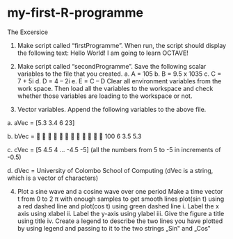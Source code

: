 # my-first-R-programme

The Excersice


1. Make script called  “firstProgramme”. When run, the script should display the following text: 
Hello World! I am going to learn OCTAVE! 
 
2. Make script called “secondProgramme”. Save the following scalar variables to the file that you created.  a. A  = 105 b. B = 9.5 x 1035 c. C = 7 + 5i d. D = 4 – 2i e. E = C – D    Clear all environment variables from the work space.  Then load all the variables to the workspace and check whether those variables are loading to the workspace or not. 
 
3. Vector variables. Append the following variables to the above file. 
 
a. aVec = [5.3 3.4 6 23] 
 
b. bVec = 
     
      100 6 3.5 5.3
  
 
c. cVec = [5 4.5 4 … -4.5 -5] (all the numbers from 5 to -5 in increments of -0.5)  
 
d. dVec = University of Colombo School of Computing (dVec is a string, which is a vector of characters) 
 
 
4. Plot a sine wave and a cosine wave over one period 
Make a time vector t from 0 to 2 π with enough samples to get smooth lines 
plot(sin t) using a red dashed line and plot(cos t) using green dashed line 
i. Label the x axis using xlabel ii. Label the y-axis using ylabel iii. Give the figure a title using title iv. Create a legend to describe the two lines you have plotted by using legend and passing to it to the two strings „Sin‟ and „Cos‟ 

